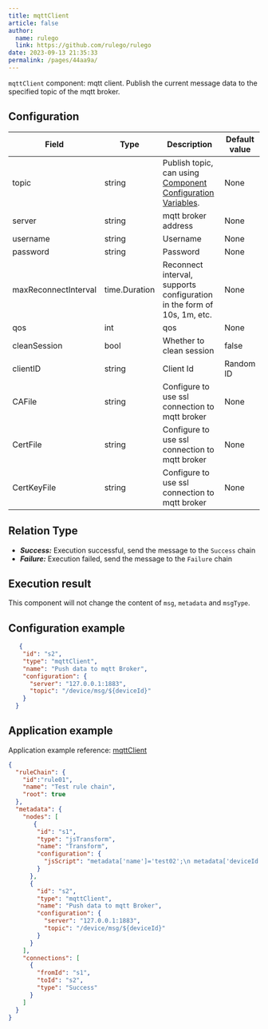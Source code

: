 ```yaml
---
title: mqttClient
article: false
author: 
  name: rulego
  link: https://github.com/rulego/rulego
date: 2023-09-13 21:35:33
permalink: /pages/44aa9a/
---
```


`mqttClient` component: mqtt client. Publish the current message data to the specified topic of the mqtt broker.

## Configuration

| Field                | Type          | Description                                                                      | Default value |
|----------------------|---------------|----------------------------------------------------------------------------------|---------------|
| topic                | string        | Publish topic, can using [Component Configuration Variables](/en/pages/baa05c/). | None          |
| server               | string        | mqtt broker address                                                              | None          |
| username             | string        | Username                                                                         | None          |
| password             | string        | Password                                                                         | None          |
| maxReconnectInterval | time.Duration | Reconnect interval, supports configuration in the form of 10s, 1m, etc.          | None          |
| qos                  | int           | qos                                                                              | None          |
| cleanSession         | bool          | Whether to clean session                                                         | false         |
| clientID             | string        | Client Id                                                                        | Random ID     |
| CAFile               | string        | Configure to use ssl connection to mqtt broker                                   | None          |
| CertFile             | string        | Configure to use ssl connection to mqtt broker                                   | None          |
| CertKeyFile          | string        | Configure to use ssl connection to mqtt broker                                   | None          |


## Relation Type

- ***Success:*** Execution successful, send the message to the `Success` chain
- ***Failure:*** Execution failed, send the message to the `Failure` chain

## Execution result

This component will not change the content of `msg`, `metadata` and `msgType`.

## Configuration example

```json
   {
    "id": "s2",
    "type": "mqttClient",
    "name": "Push data to mqtt Broker",
    "configuration": {
      "server": "127.0.0.1:1883",
      "topic": "/device/msg/${deviceId}"
    }
  }
```

## Application example

Application example reference: [mqttClient](https://github.com/rulego/rulego/blob/main/examples/mqtt_client/mqtt_client.go)

```json
{
  "ruleChain": {
	"id":"rule01",
    "name": "Test rule chain",
    "root": true
  },
  "metadata": {
    "nodes": [
       {
        "id": "s1",
        "type": "jsTransform",
        "name": "Transform",
        "configuration": {
          "jsScript": "metadata['name']='test02';\n metadata['deviceId']='id01';\n msg['addField']='addValue2'; return {'msg':msg,'metadata':metadata,'msgType':msgType};"
        }
      },
      {
        "id": "s2",
        "type": "mqttClient",
        "name": "Push data to mqtt Broker",
        "configuration": {
          "server": "127.0.0.1:1883",
          "topic": "/device/msg/${deviceId}"
        }
      }
    ],
    "connections": [
      {
        "fromId": "s1",
        "toId": "s2",
        "type": "Success"
      }
    ]
  }
}
```